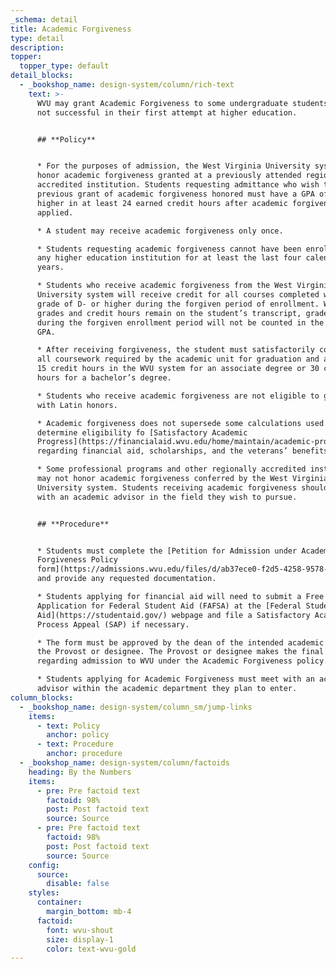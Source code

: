 ```yaml
---
_schema: detail
title: Academic Forgiveness
type: detail
description:
topper:
  topper_type: default
detail_blocks:
  - _bookshop_name: design-system/column/rich-text
    text: >-
      WVU may grant Academic Forgiveness to some undergraduate students who were
      not successful in their first attempt at higher education.


      ## **Policy**


      * For the purposes of admission, the West Virginia University system may
      honor academic forgiveness granted at a previously attended regionally
      accredited institution. Students requesting admittance who wish to have a
      previous grant of academic forgiveness honored must have a GPA of 2.0 or
      higher in at least 24 earned credit hours after academic forgiveness was
      applied.

      * A student may receive academic forgiveness only once.

      * Students requesting academic forgiveness cannot have been enrolled at
      any higher education institution for at least the last four calendar
      years.

      * Students who receive academic forgiveness from the West Virginia
      University system will receive credit for all courses completed with a
      grade of D- or higher during the forgiven period of enrollment. While all
      grades and credit hours remain on the student’s transcript, grades earned
      during the forgiven enrollment period will not be counted in the student’s
      GPA.

      * After receiving forgiveness, the student must satisfactorily complete
      all coursework required by the academic unit for graduation and at least
      15 credit hours in the WVU system for an associate degree or 30 credit
      hours for a bachelor’s degree.

      * Students who receive academic forgiveness are not eligible to graduate
      with Latin honors.

      * Academic forgiveness does not supersede some calculations used to
      determine eligibility fo [Satisfactory Academic
      Progress](https://financialaid.wvu.edu/home/maintain/academic-progress)
      regarding financial aid, scholarships, and the veterans’ benefits.

      * Some professional programs and other regionally accredited institutions
      may not honor academic forgiveness conferred by the West Virginia
      University system. Students receiving academic forgiveness should consult
      with an academic advisor in the field they wish to pursue.


      ## **Procedure**


      * Students must complete the [Petition for Admission under Academic
      Forgiveness Policy
      form](https://admissions.wvu.edu/files/d/ab37ece0-f2d5-4258-9578-3ec9002517b1/petition-for-academic-forgiveness.pdf)
      and provide any requested documentation.

      * Students applying for financial aid will need to submit a Free
      Application for Federal Student Aid (FAFSA) at the [Federal Student
      Aid](https://studentaid.gov/) webpage and file a Satisfactory Academic
      Process Appeal (SAP) if necessary.

      * The form must be approved by the dean of the intended academic major and
      the Provost or designee. The Provost or designee makes the final decision
      regarding admission to WVU under the Academic Forgiveness policy.

      * Students applying for Academic Forgiveness must meet with an academic
      advisor within the academic department they plan to enter.
column_blocks:
  - _bookshop_name: design-system/column_sm/jump-links
    items:
      - text: Policy
        anchor: policy
      - text: Procedure
        anchor: procedure
  - _bookshop_name: design-system/column/factoids
    heading: By the Numbers
    items:
      - pre: Pre factoid text
        factoid: 98%
        post: Post factoid text
        source: Source
      - pre: Pre factoid text
        factoid: 98%
        post: Post factoid text
        source: Source
    config:
      source:
        disable: false
    styles:
      container:
        margin_bottom: mb-4
      factoid:
        font: wvu-shout
        size: display-1
        color: text-wvu-gold
---
```

